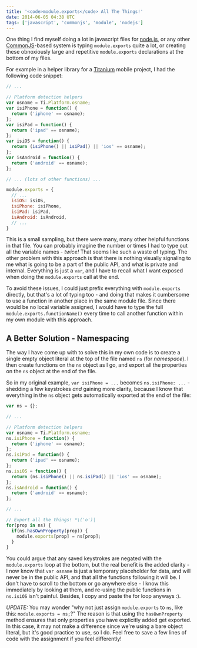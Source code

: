 ```yaml
---
title: '<code>module.exports</code> All The Things!'
date: 2014-06-05 04:38 UTC
tags: ['javascript', 'commonjs', 'module', 'nodejs']
---
```


One thing I find myself doing a lot in javascript files for
[node.js](http://nodejs.org), or any other
[CommonJS](http://wiki.commonjs.org/wiki/CommonJS)-based system is typing
`module.exports` quite a lot, or creating these obnoxiously large and
repetitive `module.exports` declarations at the bottom of my files.

For example in a helper library for a
[Titanium](http://www.appcelerator.com/titanium/) mobile project, I had the
following code snippet:

```javascript
// ...

// Platform detection helpers
var osname = Ti.Platform.osname;
var isiPhone = function() {
  return ('iphone' == osname);
};
var isiPad = function() {
  return ('ipad' == osname);
};
var isiOS = function() {
  return (isiPhone() || isiPad() || 'ios' == osname);
};
var isAndroid = function() {
  return ('android' == osname);
};

// ... (lots of other functions) ...

module.exports = {
  // ...
  isiOS: isiOS,
  isiPhone: isiPhone,
  isiPad: isiPad,
  isAndroid: isAndroid,
  // ...
}
```

This is a small sampling, but there were many, many other helpful functions in
that file. You can probably imagine the number or times I had to type out all
the variable names - _twice!_ That seems like such a waste of typing. The other
problem with this approach is that there is nothing visually signaling to me
what is going to be a part of the public API, and what is private and internal.
Everything is just a `var`, and I have to recall what I want exposed when doing
the `module.exports` call at the end.

To avoid these issues, I could just prefix everything with `module.exports`
directly, but that's a lot of typing too - and doing that makes it cumbersome
to use a function in another place in the same module file.  Since there would
be no local variable assigned, I would have to type the full
`module.exports.functionName()` every time to call another function within my
own module with this approach.

## A Better Solution - Namespacing

The way I have come up with to solve this in my own code is to create a single
empty object literal at the top of the file named `ns` (for _namespace_). I
then create functions on the `ns` object as I go, and export all the properties
on the `ns` object at the end of the file.

So in my original example, `var isiPhone = ...` becomes `ns.isiPhone: ...` -
shedding a few keystrokes _and_ gaining more clarity, because I know that
everything in the `ns` object gets automatically exported at the end of the
file:

```javascript
var ns = {};

// ...

// Platform detection helpers
var osname = Ti.Platform.osname;
ns.isiPhone = function() {
  return ('iphone' == osname);
};
ns.isiPad = function() {
  return ('ipad' == osname);
};
ns.isiOS = function() {
  return (ns.isiPhone() || ns.isiPad() || 'ios' == osname);
};
ns.isAndroid = function() {
  return ('android' == osname);
};

// ...

// Export all the things! *\('o')|
for(prop in ns) {
  if(ns.hasOwnProperty(prop)) {
    module.exports[prop] = ns[prop];
  }
}
```

You could argue that any saved keystrokes are negated with the `module.exports`
loop at the bottom, but the real benefit is the added clarity - I now know that
`var osname` is just a temporary placeholder for data, and will never be in the
public API, and that all the functions following it will be. I don't have to
scroll to the bottom or go anywhere else - I know this immediately by looking
at them, and re-using the public functions in `ns.isiOS` isn't painful. Besides,
I copy and paste the for loop anyways :).

*UPDATE:* You may wonder "why not just assign `module.exports` to `ns`, like
this: `module.exports = ns;`?" The reason is that using the `hasOwnProperty`
method ensures that only properties you have explicitly added get exported. In
this case, it may not make a difference since we're using a bare object
literal, but it's good practice to use, so I do. Feel free to save a few lines
of code with the assignment if you feel differently!

